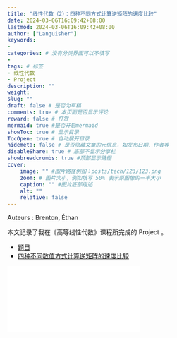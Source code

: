 ```yaml
---
title: "线性代数（2）：四种不同方式计算逆矩阵的速度比较"
date: 2024-03-06T16:09:42+08:00
lastmod: 2024-03-06T16:09:42+08:00
author: ["Languisher"]
keywords: 
- 
categories: # 没有分类界面可以不填写
- 
tags: # 标签
- 线性代数
- Project
description: ""
weight:
slug: ""
draft: false # 是否为草稿
comments: true # 本页面是否显示评论
reward: false # 打赏
mermaid: true #是否开启mermaid
showToc: true # 显示目录
TocOpen: true # 自动展开目录
hidemeta: false # 是否隐藏文章的元信息，如发布日期、作者等
disableShare: true # 底部不显示分享栏
showbreadcrumbs: true #顶部显示路径
cover:
    image: "" #图片路径例如：posts/tech/123/123.png
    zoom: # 图片大小，例如填写 50% 表示原图像的一半大小
    caption: "" #图片底部描述
    alt: ""
    relative: false
---
```


Auteurs : Brenton, Éthan

本文记录了我在《高等线性代数》课程所完成的 Project 。

- [题目](Projet2.pdf)
- [四种不同数值方式计算逆矩阵的速度比较](线性代数作业.pdf)



![](线性代数作业.pdf)


